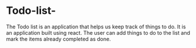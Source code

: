 # Todo-list-
The Todo list is an application that helps us keep track of things to do. It is an application built using react. The user can add things to do to the list and mark the items already completed as done.
